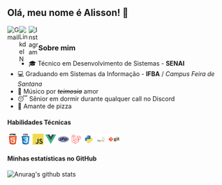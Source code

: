 ## Olá, meu nome é Alisson! 👋

<a target="_blank" href="mailto:alissonsantanapo@gmail.com">
  <img align="left" alt="Gmail" width="27px" src="https://user-images.githubusercontent.com/40476367/88534927-6d804180-cfdf-11ea-88d9-393e5ef4e2ad.png" />
</a>
<a target="_blank" href="https://www.linkedin.com/in/alisson-santana-710364175/">
  <img align="left" alt="LinkdeIN" width="22px" src="https://user-images.githubusercontent.com/40476367/88535030-999bc280-cfdf-11ea-854c-97d112c01a1a.png" />
</a>
<a target="_blank" href="https://www.instagram.com/alissonsantana.p/">
  <img align="left" alt="Instagram" width="22px" src="https://user-images.githubusercontent.com/40476367/88535028-986a9580-cfdf-11ea-8a74-8689b625b3a3.png" />
</a>


&nbsp;
### Sobre mim
- :mortar_board: Técnico em Desenvolvimento de Sistemas - **SENAI**
- :computer: Graduando em Sistemas da Informação - **IFBA** / _Campus Feira de Santana_
- :guitar: Músico por _~~teimosia~~_ amor
- :sleeping: Sênior em dormir durante qualquer call no Discord
- :pizza: Amante de pizza

#### Habilidades Técnicas

<code><img height="25" src="https://raw.githubusercontent.com/github/explore/80688e429a7d4ef2fca1e82350fe8e3517d3494d/topics/html/html.png"></code>
<code><img height="25" src="https://raw.githubusercontent.com/github/explore/80688e429a7d4ef2fca1e82350fe8e3517d3494d/topics/css/css.png"></code>
<code><img height="25" src="https://raw.githubusercontent.com/github/explore/80688e429a7d4ef2fca1e82350fe8e3517d3494d/topics/javascript/javascript.png"></code>
<code><img height="25" src="https://raw.githubusercontent.com/github/explore/80688e429a7d4ef2fca1e82350fe8e3517d3494d/topics/vue/vue.png"></code>
<code><img height="25" src="https://raw.githubusercontent.com/github/explore/80688e429a7d4ef2fca1e82350fe8e3517d3494d/topics/php/php.png"></code>
<code><img height="25" src="https://raw.githubusercontent.com/github/explore/80688e429a7d4ef2fca1e82350fe8e3517d3494d/topics/laravel/laravel.png"></code>
<code><img height="25" src="https://raw.githubusercontent.com/github/explore/80688e429a7d4ef2fca1e82350fe8e3517d3494d/topics/python/python.png"></code>
<code><img height="25" src="https://raw.githubusercontent.com/github/explore/80688e429a7d4ef2fca1e82350fe8e3517d3494d/topics/mysql/mysql.png"></code>
<code><img height="25" src="https://raw.githubusercontent.com/github/explore/80688e429a7d4ef2fca1e82350fe8e3517d3494d/topics/git/git.png"></code>

#### Minhas estatísticas no GitHub
![Anurag's github stats](https://github-readme-stats.vercel.app/api?username=alissongp&hide=issues&count_private=true&theme=dracula)

<!--
[![Top Langs](https://github-readme-stats.vercel.app/api/top-langs/?username=alissongp&hide=php&theme=dracula)](https://github.com/anuraghazra/github-readme-stats)

**alissongp/alissongp** is a ✨ _special_ ✨ repository because its `README.md` (this file) appears on your GitHub profile.

ul {
    list-style-type: none;
    margin-left: 40px;
}

Here are some ideas to get you started:

- 🔭 I’m currently working on ...
- 🌱 I’m currently learning ...
- 👯 I’m looking to collaborate on ...
- 🤔 I’m looking for help with ...
- 💬 Ask me about ...
- 📫 How to reach me: ...
- 😄 Pronouns: ...
- ⚡ Fun fact: ...
-->
